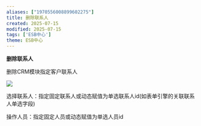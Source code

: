 ```yaml
---
aliases: ["1970556008899602275"]
title: 删除联系人
created: 2025-07-15
modified: 2025-07-15
tags: ['ESB中心']
theme: ESB中心
---
```


**删除联系人**

删除CRM模块指定客户联系人

![](de3c1f5b56b6919dea53aea306490035.jpg)

选择联系人：指定固定联系人或动态赋值为单选联系人id(如表单引擎的关联联系人单选字段)

操作人员：指定固定人员或动态赋值为单选人员id